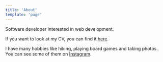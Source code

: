 ```yaml
---
title: 'About'
template: 'page'
---
```


Software developer interested in web development.

If you want to look at my CV, you can find it [here](https://stackoverflow.com/cv/adrianfaciu).

I have many hobbies like hiking, playing board games and taking photos. You can see some of them on [Instagram](https://www.instagram.com/adrian.faciu/).
